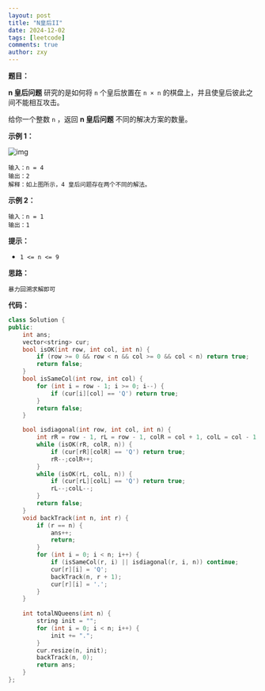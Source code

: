 ```yaml
---
layout: post
title: "N皇后II"
date: 2024-12-02
tags: [leetcode]
comments: true
author: zxy
---
```


**题目：**

**n 皇后问题** 研究的是如何将 `n` 个皇后放置在 `n × n` 的棋盘上，并且使皇后彼此之间不能相互攻击。

给你一个整数 `n` ，返回 **n 皇后问题** 不同的解决方案的数量。

 

**示例 1：**

![img](https://assets.leetcode.com/uploads/2020/11/13/queens.jpg)

```
输入：n = 4
输出：2
解释：如上图所示，4 皇后问题存在两个不同的解法。
```

**示例 2：**

```
输入：n = 1
输出：1
```

**提示：**

- `1 <= n <= 9`

**思路：**

```
暴力回溯求解即可
```

**代码：**

```cpp
class Solution {
public:
    int ans;
    vector<string> cur;
    bool isOK(int row, int col, int n) {
        if (row >= 0 && row < n && col >= 0 && col < n) return true;
        return false;
    }
    bool isSameCol(int row, int col) {
        for (int i = row - 1; i >= 0; i--) {
            if (cur[i][col] == 'Q') return true;
        }
        return false;
    }

    bool isdiagonal(int row, int col, int n) {
        int rR = row - 1, rL = row - 1, colR = col + 1, colL = col - 1;
        while (isOK(rR, colR, n)) {
            if (cur[rR][colR] == 'Q') return true;
            rR--;colR++;
        }
        while (isOK(rL, colL, n)) {
            if (cur[rL][colL] == 'Q') return true;
            rL--;colL--;
        }
        return false;
    }
    void backTrack(int n, int r) {
        if (r == n) {
            ans++;
            return;
        }
        for (int i = 0; i < n; i++) {
            if (isSameCol(r, i) || isdiagonal(r, i, n)) continue;
            cur[r][i] = 'Q';
            backTrack(n, r + 1);
            cur[r][i] = '.';
        }
    }
    
    int totalNQueens(int n) {
        string init = "";
        for (int i = 0; i < n; i++) {
            init += ".";
        }
        cur.resize(n, init);
        backTrack(n, 0);
        return ans;
    }
};
```
